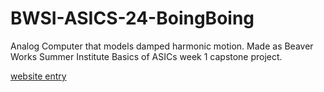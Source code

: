 # BWSI-ASICS-24-BoingBoing
Analog Computer that models damped harmonic motion.
Made as Beaver Works Summer Institute Basics of ASICs week 1 capstone project. 

[website entry](https://kellenyu.com/home/BWSI/Damped-Harmonic-Motion-Solver)
